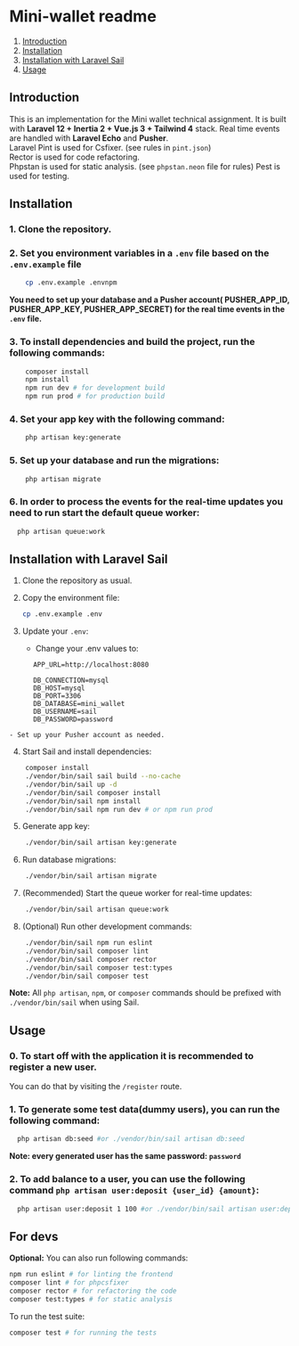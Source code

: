 # Mini-wallet readme

1. [Introduction](#introduction)
2. [Installation](#installation)
3. [Installation with Laravel Sail](#installation-with-laravel-sail)
4. [Usage](#usage)

## Introduction

This is an implementation for the Mini wallet technical assignment.
It is built with **Laravel 12 + Inertia 2 + Vue.js 3 + Tailwind 4** stack. Real time events are handled with **Laravel Echo** and **Pusher**.   
Laravel Pint is used for Csfixer. (see rules in `pint.json`)  
Rector is used for code refactoring.   
Phpstan is used for static analysis. (see `phpstan.neon` file for rules)
Pest is used for testing.

## Installation 

### 1. Clone the repository.
### 2. Set you environment variables in a `.env` file based on the `.env.example` file
```bash
    cp .env.example .envnpm
```
   **You need to set up your database and a Pusher account( PUSHER_APP_ID, PUSHER_APP_KEY, PUSHER_APP_SECRET) for the real time events in the `.env` file.**

### 3. To install dependencies and build the project, run the following commands:
```bash
    composer install
    npm install
    npm run dev # for development build
    npm run prod # for production build
```

### 4. Set your app key with the following command:
```bash
    php artisan key:generate
```
### 5. Set up your database and run the migrations:
```bash
    php artisan migrate
```

### 6. In order to process the events for the real-time updates you need to run start the default queue worker:
```bash
  php artisan queue:work
```
## Installation with Laravel Sail

1. Clone the repository as usual.

2. Copy the environment file:
    ```bash
    cp .env.example .env
    ```

3. Update your `.env`:
    - Change your .env values to:
```
      APP_URL=http://localhost:8080
      
      DB_CONNECTION=mysql
      DB_HOST=mysql
      DB_PORT=3306
      DB_DATABASE=mini_wallet
      DB_USERNAME=sail
      DB_PASSWORD=password
```
    - Set up your Pusher account as needed.

4. Start Sail and install dependencies:
```bash
    composer install
    ./vendor/bin/sail sail build --no-cache
    ./vendor/bin/sail up -d
    ./vendor/bin/sail composer install
    ./vendor/bin/sail npm install
    ./vendor/bin/sail npm run dev # or npm run prod
```

5. Generate app key:
```bash
    ./vendor/bin/sail artisan key:generate
```

6. Run database migrations:
```bash
    ./vendor/bin/sail artisan migrate
```

7. (Recommended) Start the queue worker for real-time updates:
```bash
    ./vendor/bin/sail artisan queue:work
```

8. (Optional) Run other development commands:
```bash
    ./vendor/bin/sail npm run eslint
    ./vendor/bin/sail composer lint
    ./vendor/bin/sail composer rector
    ./vendor/bin/sail composer test:types
    ./vendor/bin/sail composer test
```

**Note:** All `php artisan`, `npm`, or `composer` commands should be prefixed with `./vendor/bin/sail` when using Sail.


## Usage
### 0. To start off with the application it is recommended to register a new user.
You can do that by visiting the `/register` route.

### 1. To generate some test data(dummy users), you can run the following command:
```bash
  php artisan db:seed #or ./vendor/bin/sail artisan db:seed
```
**Note: every generated user has the same password: `password`**

### 2. To add balance to a user, you can use the following command `php artisan user:deposit {user_id} {amount}`:
```bash
  php artisan user:deposit 1 100 #or ./vendor/bin/sail artisan user:deposit 1 100
```


## For devs
**Optional:** You can also run following commands:
```bash
npm run eslint # for linting the frontend
composer lint # for phpcsfixer
composer rector # for refactoring the code
composer test:types # for static analysis
```

To run the test suite:
```bash
composer test # for running the tests
```
